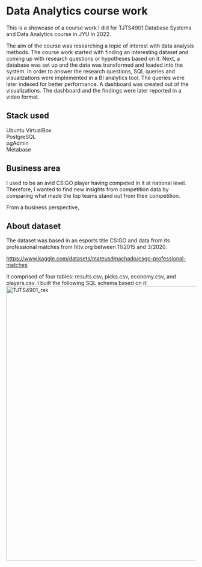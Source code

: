 # Data Analytics course work
This is a showcase of a course work I did for TJTS4901 Database Systems and Data Analytics course in JYU in 2022.

The aim of the course was researching a topic of interest with data analysis methods. The course work started with finding an interesting dataset and coming up with research questions or hypotheses based on it. Next, a database was set up and the data was transformed and loaded into the system. In order to answer the research questions, SQL queries and visualizations were implemented in a BI analytics tool. The queries were later indexed for better performance. A dashboard was created out of the visualizations. The dashboard and the findings were later reported in a video format.

## Stack used
Ubuntu VirtualBox  
PostgreSQL  
pgAdmin  
Metabase  
## Business area

I used to be an avid CS:GO player having competed in it at national level. Therefore, I wanted to find new insights from competition data by comparing what made the top teams stand out from their competition. 

From a business perspective, 

## About dataset
The dataset was based in an esports title CS:GO and data from its professional matches from hltv.org between 11/2015 and 3/2020.

https://www.kaggle.com/datasets/mateusdmachado/csgo-professional-matches

It comprised of four tables: results.csv, picks.csv, economy.csv, and players.csv. I built the following SQL schema based on it:  
<img width="951" height="731" alt="TJTS4901_rak" src="https://github.com/user-attachments/assets/dc61276c-70d6-4b26-9f0e-d5b351284af0" />
